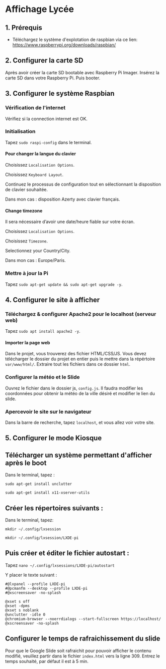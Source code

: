 # Affichage Lycée

## 1. Prérequis
* Téléchargez le système d'explotation de raspbian via ce lien:
https://www.raspberrypi.org/downloads/raspbian/

## 2. Configurer la carte SD
Après avoir créer la carte SD bootable avec Raspberry Pi Imager.
Insérez la carte SD dans votre Raspberry Pi.
Puis booter.

## 3. Configurer le système Raspbian
### Vérification de l'internet
Vérifiez si la connection internet est OK.

### Initialisation
Tapez `sudo raspi-config` dans le terminal.

#### Pour changer la langue du clavier
Choisissez `Localisation Options`.

Choisissez `Keyboard Layout`.

Continuez le processus de configuration tout en sélectionnant la disposition de clavier souhaitée.

Dans mon cas : disposition Azerty avec clavier français.

#### Change timezone
Il sera nécessaire d’avoir une date/heure fiable sur votre écran.

Choisissez `Localisation Options`.

Choisissez `Timezone`.

Selectionnez your Country/City.

Dans mon cas : Europe/Paris.

### Mettre à jour la Pi

Tapez `sudo apt-get update && sudo apt-get upgrade -y`.

## 4. Configurer le site à afficher 

### Téléchargez & configurer Apache2 pour le localhost (serveur web)

Tapez `sudo apt install apache2 -y`.

#### Importer la page web
Dans le projet, vous trouverez des fichier HTML/CSS/JS.
Vous devez télécharger le dossier du projet en entier puis le mettre dans la répértoire `var/www/html/`.
Extraire tout les fichiers dans ce dossier `html`.

### Configurer la météo et le Slide
Ouvrez le fichier dans le dossier js, `config.js`.
Il faudra modifier les coordonnées pour obtenir la météo de la ville désiré et modifier le lien du slide.

### Apercevoir le site sur le navigateur
Dans la barre de recherche, tapez `localhost`, et vous allez voir votre site.

## 5. Configurer le mode Kiosque

## Télécharger un système permettant d'afficher après le boot
Dans le terminal, tapez :

`sudo apt-get install unclutter`

`sudo apt-get install x11-xserver-utils`

## Créer les répertoires suivants :
Dans le terminal, tapez:

`mkdir ~/.config/lxsession`

`mkdir ~/.config/lxsession/LXDE-pi`

## Puis créer et éditer le fichier autostart : 
Tapez `nano ~/.config/lxsessions/LXDE-pi/autostart`

Y placer le texte suivant :
```
#@lxpanel --profile LXDE-pi
#@pcmanfm --desktop --profile LXDE-pi
#@xscreensaver -no-splash	

@xset s off
@xset -dpms
@xset s noblank
@unclutter -idle 0
@chromium-browser --noerrdialogs --start-fullscreen https://localhost/
@xscreensaver -no-splash	
```

## Configurer le temps de rafraichissement du slide
Pour que le Google Slide soit rafraichit pour pouvoir afficher le contenu modifié, veuillez partir dans le fichier `index.html` vers la ligne 309.
Entrez le temps souhaité, par défaut il est à 5 min. 
